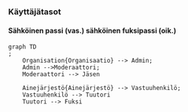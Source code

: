 
### Käyttäjätasot

#### Sähköinen passi (vas.) sähköinen fuksipassi (oik.)
````mermaid
graph TD
;
    Organisation{Organisaatio} --> Admin;
    Admin -->Moderaattori;
    Moderaattori --> Jäsen

    Ainejärjestö{Ainejärjestö} --> Vastuuhenkilö;
    Vastuuhenkilö --> Tuutori
    Tuutori --> Fuksi

````

